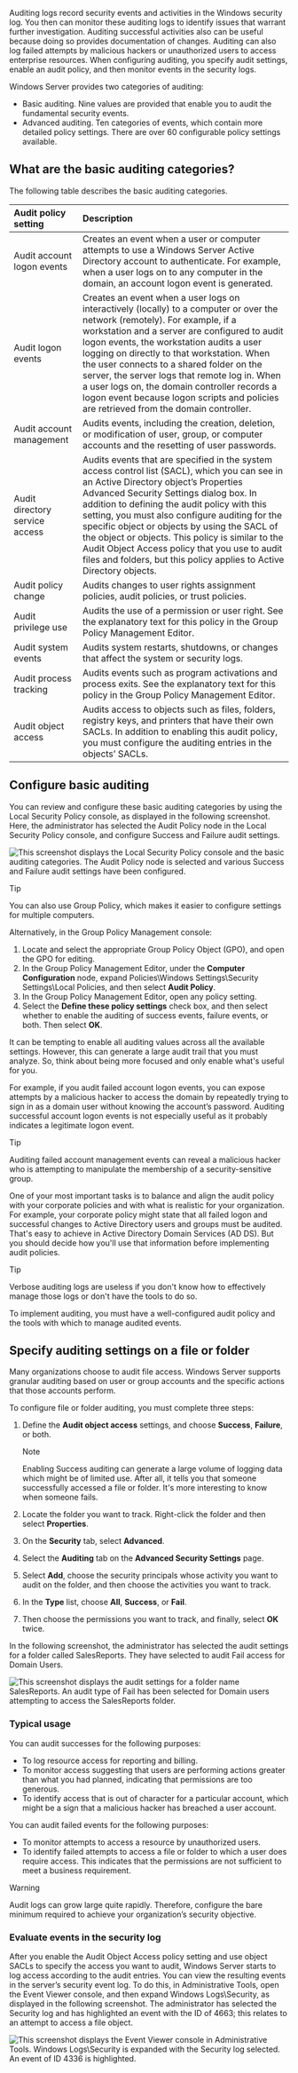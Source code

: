 Auditing logs record security events and activities in the Windows security log. You then can monitor these auditing logs to identify issues that warrant further investigation. Auditing successful activities also can be useful because doing so provides documentation of changes. Auditing can also log failed attempts by malicious hackers or unauthorized users to access enterprise resources. When configuring auditing, you specify audit settings, enable an audit policy, and then monitor events in the security logs.

Windows Server provides two categories of auditing:

- Basic auditing. Nine values are provided that enable you to audit the fundamental security events.
- Advanced auditing. Ten categories of events, which contain more detailed policy settings. There are over 60 configurable policy settings available.

## What are the basic auditing categories?

The following table describes the basic auditing categories.

| Audit policy setting| Description|
| :--- | :--- |
| Audit account logon events| Creates an event when a user or computer attempts to use a Windows Server Active Directory account to authenticate. For example, when a user logs on to any computer in the domain, an account logon event is generated.|
| Audit logon events| Creates an event when a user logs on interactively (locally) to a computer or over the network (remotely). For example, if a workstation and a server are configured to audit logon events, the workstation audits a user logging on directly to that workstation. When the user connects to a shared folder on the server, the server logs that remote log in. When a user logs on, the domain controller records a logon event because logon scripts and policies are retrieved from the domain controller.|
| Audit account management| Audits events, including the creation, deletion, or modification of user, group, or computer accounts and the resetting of user passwords.|
| Audit directory service access| Audits events that are specified in the system access control list (SACL), which you can see in an Active Directory object’s Properties Advanced Security Settings dialog box. In addition to defining the audit policy with this setting, you must also configure auditing for the specific object or objects by using the SACL of the object or objects. This policy is similar to the Audit Object Access policy that you use to audit files and folders, but this policy applies to Active Directory objects.|
| Audit policy change| Audits changes to user rights assignment policies, audit policies, or trust policies.|
| Audit privilege use| Audits the use of a permission or user right. See the explanatory text for this policy in the Group Policy Management Editor.|
| Audit system events| Audits system restarts, shutdowns, or changes that affect the system or security logs.|
| Audit process tracking| Audits events such as program activations and process exits. See the explanatory text for this policy in the Group Policy Management Editor.|
| Audit object access| Audits access to objects such as files, folders, registry keys, and printers that have their own SACLs. In addition to enabling this audit policy, you must configure the auditing entries in the objects’ SACLs.|

## Configure basic auditing

You can review and configure these basic auditing categories by using the Local Security Policy console, as displayed in the following screenshot. Here, the administrator has selected the Audit Policy node in the Local Security Policy console, and configure Success and Failure audit settings.

![This screenshot displays the Local Security Policy console and the basic auditing categories. The Audit Policy node is selected and various Success and Failure audit settings have been configured.](../media/local-policy.png)

> [!TIP]
> You can also use Group Policy, which makes it easier to configure settings for multiple computers.

Alternatively, in the Group Policy Management console:

1. Locate and select the appropriate Group Policy Object (GPO), and open the GPO for editing.
1. In the Group Policy Management Editor, under the **Computer Configuration** node, expand Policies\Windows Settings\Security Settings\Local Policies, and then select **Audit Policy**.
1. In the Group Policy Management Editor, open any policy setting.
1. Select the **Define these policy settings** check box, and then select whether to enable the auditing of success events, failure events, or both. Then select **OK**.

It can be tempting to enable all auditing values across all the available settings. However, this can generate a large audit trail that you must analyze. So, think about being more focused and only enable what's useful for you.

For example, if you audit failed account logon events, you can expose attempts by a malicious hacker to access the domain by repeatedly trying to sign in as a domain user without knowing the account’s password. Auditing successful account logon events is not especially useful as it probably indicates a legitimate logon event.

> [!TIP]
> Auditing failed account management events can reveal a malicious hacker who is attempting to manipulate the membership of a security-sensitive group.

One of your most important tasks is to balance and align the audit policy with your corporate policies and with what is realistic for your organization. For example, your corporate policy might state that all failed logon and successful changes to Active Directory users and groups must be audited. That's easy to achieve in Active Directory Domain Services (AD DS). But you should decide how you'll use that information before implementing audit policies.

> [!TIP]
> Verbose auditing logs are useless if you don't know how to effectively manage those logs or don't have the tools to do so. 

To implement auditing, you must have a well-configured audit policy and the tools with which to manage audited events.

## Specify auditing settings on a file or folder

Many organizations choose to audit file access. Windows Server supports granular auditing based on user or group accounts and the specific actions that those accounts perform.

To configure file or folder auditing, you must complete three steps:

1. Define the **Audit object access** settings, and choose **Success**, **Failure**, or both.

    > [!NOTE]
    > Enabling Success auditing can generate a large volume of logging data which might be of limited use. After all, it tells you that someone successfully accessed a file or folder. It's more interesting to know when someone fails.

1. Locate the folder you want to track. Right-click the folder and then select **Properties**.
1. On the **Security** tab, select **Advanced**.
1. Select the **Auditing** tab on the **Advanced Security Settings** page.
1. Select **Add**, choose the security principals whose activity you want to audit on the folder, and then choose the activities you want to track.
1. In the **Type** list, choose **All**, **Success**, or **Fail**.
1. Then choose the permissions you want to track, and finally, select **OK** twice.

In the following screenshot, the administrator has selected the audit settings for a folder called SalesReports. They have selected to audit Fail access for Domain Users.

![This screenshot displays the audit settings for a folder name SalesReports. An audit type of Fail has been selected for Domain users attempting to access the SalesReports folder.](../media/audit-folder.png)

### Typical usage

You can audit successes for the following purposes:

- To log resource access for reporting and billing.
- To monitor access suggesting that users are performing actions greater than what you had planned, indicating that permissions are too generous.
- To identify access that is out of character for a particular account, which might be a sign that a malicious hacker has breached a user account.

You can audit failed events for the following purposes:

- To monitor attempts to access a resource by unauthorized users.
- To identify failed attempts to access a file or folder to which a user does require access. This indicates that the permissions are not sufficient to meet a business requirement.

> [!WARNING]
> Audit logs can grow large quite rapidly. Therefore, configure the bare minimum required to achieve your organization’s security objective.

### Evaluate events in the security log

After you enable the Audit Object Access policy setting and use object SACLs to specify the access you want to audit, Windows Server starts to log access according to the audit entries. You can view the resulting events in the server’s security event log. To do this, in Administrative Tools, open the Event Viewer console, and then expand Windows Logs\Security, as displayed in the following screenshot. The administrator has selected the Security log and has highlighted an event with the ID of 4663; this relates to an attempt to access a file object.

![This screenshot displays the Event Viewer console in Administrative Tools. Windows Logs\Security is expanded with the Security log selected. An event of ID 4336 is highlighted.](../media/security-log.png)
